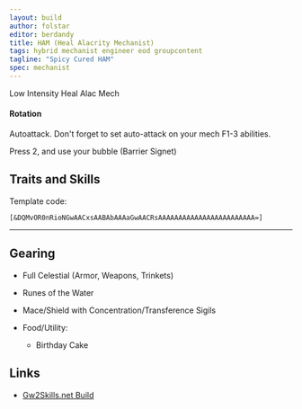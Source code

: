 ```yaml
---
layout: build
author: folstar
editor: berdandy
title: HAM (Heal Alacrity Mechanist)
tags: hybrid mechanist engineer eod groupcontent
tagline: "Spicy Cured HAM"
spec: mechanist
---
```


Low Intensity Heal Alac Mech

#### Rotation

Autoattack. Don't forget to set auto-attack on your mech F1-3 abilities.

Press 2, and use your bubble (Barrier Signet)

## Traits and Skills

Template code:

`[&DQMvOR0nRioNGwAACxsAABAbAAAaGwAACRsAAAAAAAAAAAAAAAAAAAAAAAA=]`

---

<div
  data-armory-embed='skills'
  data-armory-ids='63049,63262,63111,63253,63095'
>
</div>
<div
  data-armory-embed='specializations'
  data-armory-ids='47,29,70'
  data-armory-47-traits='394,1834,1916'
  data-armory-29-traits='521,520,1871'
  data-armory-70-traits='2296,2276,2281'
>
</div>

## Gearing

- Full Celestial (Armor, Weapons, Trinkets)
- Runes of the Water
- Mace/Shield with Concentration/Transference Sigils

- Food/Utility:
  - Birthday Cake

## Links

- [Gw2Skills.net Build](http://gw2skills.net/editor/?PegAk6lxyaZuYx4JPdGVB-zxIY1ohvMqOBSvA0dZ6RAA-e)
